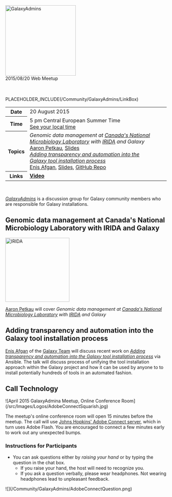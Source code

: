 <div class='center'><a href='/Community/GalaxyAdmins'><img src='/Images/GalaxyLogos/GalaxyAdmins.png' alt='GalaxyAdmins' width="220" /></a> 
<div class='title'>2015/08/20 Web Meetup<br /><br />

</div></div>

<br />

PLACEHOLDER_INCLUDE(/Community/GalaxyAdmins/LinkBox)

<table>
  <tr>
    <th> Date </th>
    <td> 20 August 2015 </td>
    <td rowspan=4 style=" border: none;"> </td>
    <td rowspan=4 style=" border: none;"> </td>
  </tr>
  <tr>
    <th> Time </th>
    <td> 5 pm Central European Summer Time<div class='indent'><a href='http://www.timeanddate.com/worldclock/fixedtime.html?msg=GalaxyAdmins+August+2015+Web+Meetup&iso=20150820T17&p1=1229&ah=1&am=15'>See your local time</a></div>  </td>
  </tr>
  <tr>
    <th> Topics </th>
    <td> <em>Genomic data management at <a href='https://www.nml-lnm.gc.ca/index-eng.htm'>Canada's National Microbiology Laboratory</a> with <a href='http://www.irida.ca/'>IRIDA</a> and Galaxy</em><div class='indent'><a href='https://github.com/apetkau'>Aaron Petkau</a>, <a href='PLACEHOLDER_ATTACHMENT_URLDocuments/Presentations/2015_DataMgmtWihtIRIDA_Petkau.pdf'>Slides</a> </div> <em><a href='PLACEHOLDER_ATTACHMENT_URLDocuments/Presentations/2015_ToolInstall_Afgan.pdf'>Adding transparency and automation into the Galaxy tool installation process</a></em> <div class='indent'><a href='/EnisAfgan'>Enis Afgan</a>, <a href='PLACEHOLDER_ATTACHMENT_URLDocuments/Presentations/2015_ToolInstall_Afgan.pdf'>Slides</a>, <a href='https://github.com/afgane/ansible-tools'>GitHub Repo</a> </div>  </td>
  </tr>
  <tr>
    <th> Links </th>
    <td> <strong><a href='https://connect.johnshopkins.edu/p4cbll2iw8t/?launcher=false&fcsContent=true&pbMode=normal'>Video</a></strong> </td>
  </tr>
</table>


<br />

*[GalaxyAdmins](/src/Community/GalaxyAdmins/index.md)* is a discussion group for Galaxy community members who are responsible for Galaxy installations. 


## Genomic data management at Canada's National Microbiology Laboratory with IRIDA and Galaxy

<div class='right'>
<a href='http://www.irida.ca/'><img src='/Images/Logos/IRIDA.png' alt='IRIDA' width="200" /></a>
</div>

[Aaron Petkau](https://github.com/apetkau) will cover *Genomic data management at [Canada's National Microbiology Laboratory](https://www.nml-lnm.gc.ca/index-eng.htm) with [IRIDA](http://www.irida.ca/) and Galaxy*


## Adding transparency and automation into the Galaxy tool installation process

[Enis Afgan](/src/EnisAfgan/index.md) of the [Galaxy Team](/GalaxyTeam) will discuss recent work on *[Adding transparency and automation into the Galaxy tool installation process](https://github.com/afgane/ansible-tools)* via Ansible. The talk will discuss process of unifying the tool installation approach within the Galaxy project and how it can be used by anyone to to install potentially hundreds of tools in an automated fashion.

## Call Technology

<div class='right'>![April 2015 GalaxyAdmina Meetup, Online Conference Room](/src/Images/Logos/AdobeConnectSquarish.jpg)</div>

The  meetup's online conference room will open 15 minutes before the meetup.  The call will use [Johns Hopkins' Adobe Connect server](http://connect.johnshopkins.edu/welcome/), which in turn uses Adobe Flash.  You are encouraged to connect a few minutes early to work out any unexpected bumps.

### Instructions for Participants

* You can ask questions either by *raising your hand* or by typing the question in the chat box.  
  * If you raise your hand, the host will need to recognize you.
  * If you ask a question verbally, please wear headphones.  Not wearing headphones lead to unpleasant feedback.

<div class='center'>![](/Community/GalaxyAdmins/AdobeConnectQuestion.png)</div>
